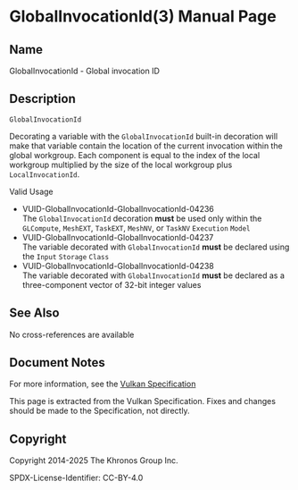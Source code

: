 # GlobalInvocationId(3) Manual Page

## Name

GlobalInvocationId - Global invocation ID



## [](#_description)Description

`GlobalInvocationId`

Decorating a variable with the `GlobalInvocationId` built-in decoration will make that variable contain the location of the current invocation within the global workgroup. Each component is equal to the index of the local workgroup multiplied by the size of the local workgroup plus `LocalInvocationId`.

Valid Usage

- [](#VUID-GlobalInvocationId-GlobalInvocationId-04236)VUID-GlobalInvocationId-GlobalInvocationId-04236  
  The `GlobalInvocationId` decoration **must** be used only within the `GLCompute`, `MeshEXT`, `TaskEXT`, `MeshNV`, or `TaskNV` `Execution` `Model`
- [](#VUID-GlobalInvocationId-GlobalInvocationId-04237)VUID-GlobalInvocationId-GlobalInvocationId-04237  
  The variable decorated with `GlobalInvocationId` **must** be declared using the `Input` `Storage` `Class`
- [](#VUID-GlobalInvocationId-GlobalInvocationId-04238)VUID-GlobalInvocationId-GlobalInvocationId-04238  
  The variable decorated with `GlobalInvocationId` **must** be declared as a three-component vector of 32-bit integer values

## [](#_see_also)See Also

No cross-references are available

## [](#_document_notes)Document Notes

For more information, see the [Vulkan Specification](https://registry.khronos.org/vulkan/specs/latest/html/vkspec.html#GlobalInvocationId)

This page is extracted from the Vulkan Specification. Fixes and changes should be made to the Specification, not directly.

## [](#_copyright)Copyright

Copyright 2014-2025 The Khronos Group Inc.

SPDX-License-Identifier: CC-BY-4.0